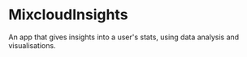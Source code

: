 # MixcloudInsights
An app that gives insights into a user's stats, using data analysis and visualisations.

